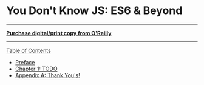 # You Don't Know JS: ES6 & Beyond

-----

**[Purchase digital/print copy from O'Reilly](http://shop.oreilly.com/product/0636920033769.do)**

-----

[Table of Contents](toc.md)

* [Preface](../preface.md)
* [Chapter 1: TODO](ch1.md)
* [Appendix A: Thank You's!](apA.md)
